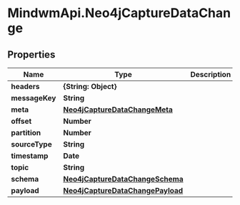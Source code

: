 # MindwmApi.Neo4jCaptureDataChange

## Properties

Name | Type | Description | Notes
------------ | ------------- | ------------- | -------------
**headers** | **{String: Object}** |  | 
**messageKey** | **String** |  | 
**meta** | [**Neo4jCaptureDataChangeMeta**](Neo4jCaptureDataChangeMeta.md) |  | 
**offset** | **Number** |  | 
**partition** | **Number** |  | 
**sourceType** | **String** |  | 
**timestamp** | **Date** |  | 
**topic** | **String** |  | 
**schema** | [**Neo4jCaptureDataChangeSchema**](Neo4jCaptureDataChangeSchema.md) |  | 
**payload** | [**Neo4jCaptureDataChangePayload**](Neo4jCaptureDataChangePayload.md) |  | 


